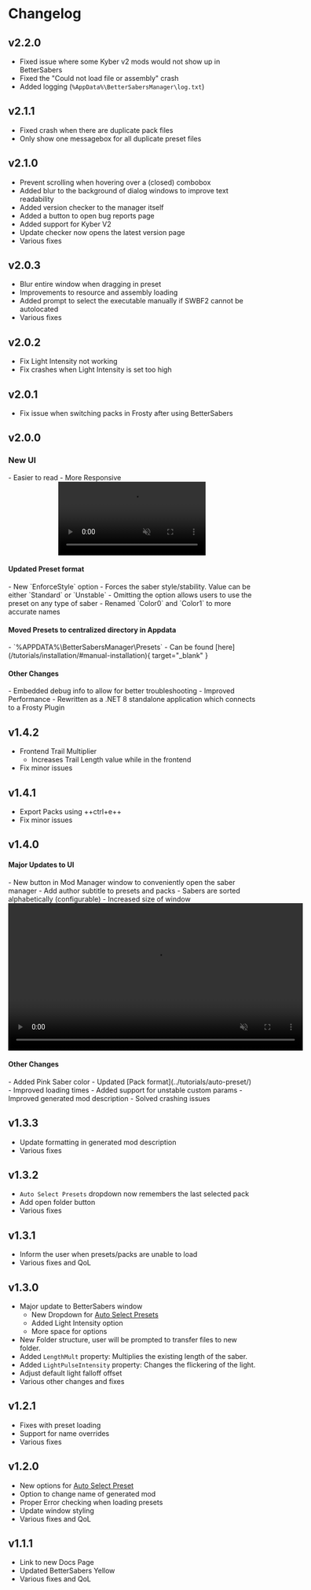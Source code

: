 # Changelog

## v2.2.0
- Fixed issue where some Kyber v2 mods would not show up in BetterSabers
- Fixed the "Could not load file or assembly" crash
- Added logging (`%AppData%\BetterSabersManager\log.txt`)

## v2.1.1
- Fixed crash when there are duplicate pack files
- Only show one messagebox for all duplicate preset files

## v2.1.0
- Prevent scrolling when hovering over a (closed) combobox
- Added blur to the background of dialog windows to improve text readability
- Added version checker to the manager itself
- Added a button to open bug reports page
- Added support for Kyber V2
- Update checker now opens the latest version page
- Various fixes

## v2.0.3
- Blur entire window when dragging in preset
- Improvements to resource and assembly loading
- Added prompt to select the executable manually if SWBF2 cannot be autolocated
- Various fixes

## v2.0.2
- Fix Light Intensity not working
- Fix crashes when Light Intensity is set too high

## v2.0.1
- Fix issue when switching packs in Frosty after using BetterSabers

## v2.0.0
<h3><strong>New UI</strong></h3>
- Easier to read
- More Responsive

<div style="text-align: center">
  <video style="max-width: 700px" autoplay muted loop playsinline>
    <source src="../assets/images/v200.mp4" type="video/mp4">
  </video>
</div>

<h4>Updated Preset format</h4>
- New `EnforceStyle` option
    - Forces the saber style/stability. Value can be either `Standard` or `Unstable`
    - Omitting the option allows users to use the preset on any type of saber
- Renamed `Color0` and `Color1` to more accurate names

<h4>Moved Presets to centralized directory in Appdata</h4>
- `%APPDATA%\BetterSabersManager\Presets`
- Can be found [here](/tutorials/installation/#manual-installation){ target="_blank" }

<h4>Other Changes</h4>
- Embedded debug info to allow for better troubleshooting
- Improved Performance
- Rewritten as a .NET 8 standalone application which connects to a Frosty Plugin

## v1.4.2
- Frontend Trail Multiplier
    - Increases Trail Length value while in the frontend
- Fix minor issues

## v1.4.1
- Export Packs using ++ctrl+e++
- Fix minor issues

## v1.4.0
<h4>Major Updates to UI</h4>
- New button in Mod Manager window to conveniently open the saber manager
- Add author subtitle to presets and packs
- Sabers are sorted alphabetically (configurable)
- Increased size of window

<div style="text-align:center">
  <video width="600" autoplay muted loop playsinline>
    <source src="../assets/images/v140.mp4" type="video/mp4">
  </video>
</div>


<h4>Other Changes</h4>
- Added Pink Saber color
- Updated [Pack format](../tutorials/auto-preset/)
- Improved loading times
- Added support for unstable custom params
- Improved generated mod description
- Solved crashing issues

## v1.3.3
- Update formatting in generated mod description
- Various fixes

## v1.3.2
- `Auto Select Presets` dropdown now remembers the last selected pack
- Add open folder button
- Various fixes

## v1.3.1
- Inform the user when presets/packs are unable to load
- Various fixes and QoL

## v1.3.0
- Major update to BetterSabers window
    - New Dropdown for [Auto Select Presets](../tutorials/auto-preset/)
    - Added Light Intensity option
    - More space for options
- New Folder structure, user will be prompted to transfer files to new folder.
- Added `LengthMult` property: Multiplies the existing length of the saber.
- Added `LightPulseIntensity` property: Changes the flickering of the light.
- Adjust default light falloff offset
- Various other changes and fixes

## v1.2.1
- Fixes with preset loading
- Support for name overrides
- Various fixes

## v1.2.0
- New options for [Auto Select Preset](../tutorials/auto-preset/)
- Option to change name of generated mod
- Proper Error checking when loading presets
- Update window styling
- Various fixes and QoL

## v1.1.1
- Link to new Docs Page
- Updated BetterSabers Yellow
- Various fixes and QoL